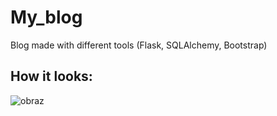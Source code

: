 # My_blog
Blog made with different tools (Flask, SQLAlchemy, Bootstrap)

## How it looks:
![obraz](https://github.com/user-attachments/assets/a8c09778-66e2-495d-8228-0fdbbc0264aa)

